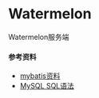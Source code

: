 # Watermelon
Watermelon服务端

#### 参考资料
- [mybatis资料](https://github.com/mybatis/spring-boot-starter/wiki/Quick-Start)
- [MySQL SQL语法](https://dev.mysql.com/doc/refman/5.7/en/sql-statements.html)